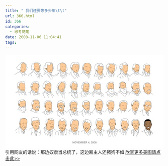 ```yaml
---
title: " 我们还要等多少年\t\t"
url: 366.html
id: 366
categories:
  - 思考随笔
date: 2008-11-06 11:04:41
tags:
---
```


![美国总统 ](../../images//2008/11/november-4-2008-thumb1.jpg) 引用网友的话说：那边奴隶当总统了，这边厢主人还猪狗不如 [欣赏更多美图请点击此>>](http://www.boston.com/bigpicture/2008/11/the_next_president_of_the_unit.html )